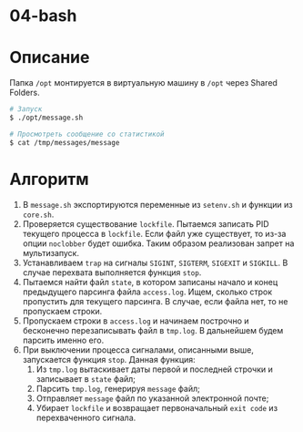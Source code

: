 04-bash
===

# Описание
Папка `/opt` монтируется в виртуальную машину в `/opt` через Shared Folders.
```bash
# Запуск
$ ./opt/message.sh

# Просмотреть сообщение со статистикой
$ cat /tmp/messages/message
```

# Алгоритм
1. В `message.sh` экспортируются переменные из `setenv.sh` и функции из `core.sh`.
2. Проверяется существование `lockfile`. Пытаемся записать PID текущего процесса в `lockfile`. Если файл уже существует, то из-за опции `noclobber` будет ошибка. Таким образом реализован запрет на мультизапуск.
3. Устанавливаем `trap` на сигналы `SIGINT`, `SIGTERM`, `SIGEXIT` и `SIGKILL`. В случае перехвата выполняется функция `stop`.
4. Пытаемся найти файл `state`, в котором записаны начало и конец предыдущего парсинга файла `access.log`. Ищем, сколько строк пропустить для текущего парсинга. В случае, если файла нет, то не пропускаем строки.
5. Пропускаем строки в `access.log` и начинаем построчно и бесконечно перезаписывать файл в `tmp.log`. В дальнейшем будем парсить именно его.
6. При выключении процесса сигналами, описанными выше, запускается функция `stop`. Данная функция:
    1. Из `tmp.log` вытаскивает даты первой и последней строчки и записывает в `state` файл;
    2. Парсить `tmp.log`, генерируя `message` файл;
    3. Отправляет `message` файл по указанной электронной почте;
    4. Убирает `lockfile` и возвращает первоначальный `exit code` из перехваченного сигнала. 
    
